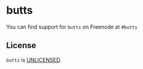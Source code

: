 # butts

You can find support for `butts` on Freenode at `#butts`


## License

`butts` is [UNLICENSED](UNLICENSE).
